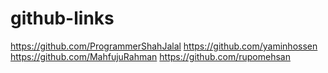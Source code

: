 # github-links
https://github.com/ProgrammerShahJalal
https://github.com/yaminhossen
https://github.com/MahfujuRahman
https://github.com/rupomehsan
